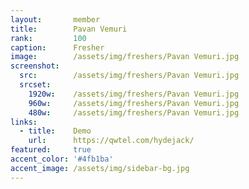 ```yaml
---
layout:       member
title:        Pavan Vemuri
rank:         100
caption:      Fresher
image:        /assets/img/freshers/Pavan Vemuri.jpg
screenshot:
  src:        /assets/img/freshers/Pavan Vemuri.jpg
  srcset:
    1920w:    /assets/img/freshers/Pavan Vemuri.jpg
    960w:     /assets/img/freshers/Pavan Vemuri.jpg
    480w:     /assets/img/freshers/Pavan Vemuri.jpg
links:
  - title:    Demo
    url:      https://qwtel.com/hydejack/
featured:     true
accent_color: '#4fb1ba'
accent_image: /assets/img/sidebar-bg.jpg
---
```

